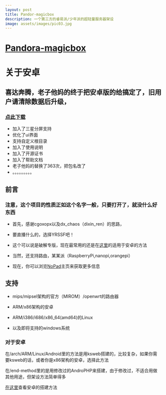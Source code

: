```yaml
---
layout: post
title: Pandor-magicbox
description: 一个第三方的睿易派/少年派的超轻量服务器架设
image: assets/images/pic03.jpg
---
```



# [Pandora-magicbox](http://chainsx.f3322.net/blog/chainsx-2)

# 关于安卓
## 喜达奔腾，老子他妈的终于把安卓版的给搞定了，旧用户请清除数据后升级，
### [点此下载](https://raw.githubusercontent.com/Erblocker/Pandora-magicbox/master/pandorabox_jiagu.apk)
* 加入了三星分屏支持
* 优化了ui界面
* 支持自定义根目录
* 加入了使用说明
* 加入了开源证书
* 加入了帮助文档
* 老子他妈的替换了363次，把包名改了
* 。。。。。。。。。

## 前言

### 注意，这个项目的性质正如这个名字一般，只要打开了，就没什么好东西

* 首先，感谢cgoxopx以及dx_chaos（dixin_ren）的思路，

* 要直播什么的，选择YRSSF吧！

* 这个可以说是破解专版，现在最常用的还是在[这里](https://github.com/Erblocker/Pandora-magicbox/blob/master/end-method/README.md)的适用于安卓的方法

* 当然，还支持路由，某某派（RaspberryPi,nanopi,orangepi）

* 现在，你可以浏览[NoPad](https://nopad.org)主页来获取更多信息

## 支持

* mips/mipsel架构的官方（MIROM）/openwrt的路由器

* ARM/x86架构的安卓

* ARM/i386/i686/x86_64(amd64)的Linux

* 以及即将支持的windows系统

### 对于安卓

在/arch/ARM/Linux/Android里的方法是用ksweb搭建的，比较复杂，如果你需要ksweb的话，或者你是x86架构的安卓，选择此方法

在/end-method里的是用修改过的AndroPHP来搭建，由于修改过，不适合用做其他用途，但架设方法简单得多

[在这里](http://chainsx.f3322.net/blog/chainsx-2)查看安卓的搭建方法
